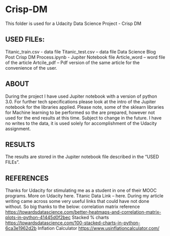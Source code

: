 # Crisp-DM
This folder is used for a Udacity Data Science Project - Crisp DM



## USED FILEs:
Titanic_train.csv - data file
Titanic_test.csv – data file
Data Science Blog Post Crisp DM Process.ipynb - Jupiter Notebook file
Article_word – word file of the article
Artcile_pdf – Pdf version of the same article for the convenience of the user.

## ABOUT
During the project I have used Jupiter notebook with a version of python 3.0. For further tech specifications please look at the intro of the Jupiter notebook for the libraries applied. Please note, some of the sklearn libraries for Machine learning to be performed so the are prepared, however not used for the end results at this time. Subject to change in the future.
I have no writes to the data, it is used solely for accomplishment of the Udacity assignment.

## RESULTS
The results are stored in the Jupiter notebook file described in the “USED FILEs”.
 
## REFERENCES
Thanks for Udacity for stimulating me as a student in one of their MOOC programs. More on Udacity here. 
Titanic Data Link – here.
During my article writing came across some very useful links that could have not done without. So big thanks to the below:
correlation matrix reference https://towardsdatascience.com/better-heatmaps-and-correlation-matrix-plots-in-python-41445d0f2bec
Stacked % charts https://towardsdatascience.com/100-stacked-charts-in-python-6ca3e1962d2b
Inflation Calculator https://www.usinflationcalculator.com/
